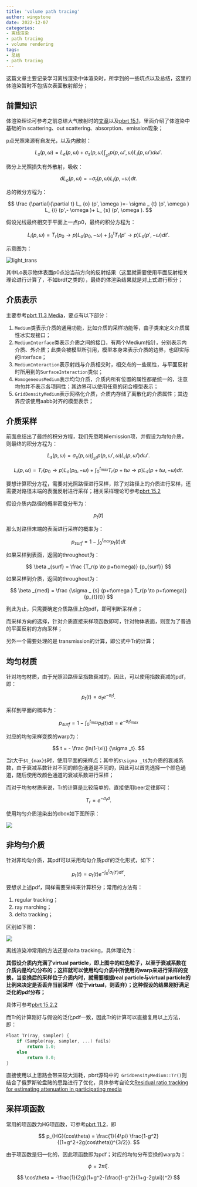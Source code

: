 ```yaml
---
title: 'volume path tracing'
author: wingstone
date: 2022-12-07
categories:
- 离线渲染
- path tracing
- volume rendering
tags: 
- 总结
- path tracing
---
```


这篇文章主要记录学习离线渲染中体渲染时，所学到的一些坑点以及总结，这里的体渲染暂时不包括次表面散射部分；
<!--more-->

## 前置知识

体渲染理论可参考之前总结大气散射时的[文章](/content/posts/2022-08-12-physically_based_atmosphere_scattering/)以及[pbrt 15.1](https://pbr-book.org/3ed-2018/Light_Transport_II_Volume_Rendering/The_Equation_of_Transfer)，里面介绍了体渲染中基础的in scattering、out scattering、absorption、emission现象；

p点光照来源有自发光，以及内散射：

$$
  L_ {s} (p, \omega )= L_ {e} (p, \omega )+ \sigma _ {s} (p, \omega ) \int _ {_ {S^2}} p(p, \omega ', \omega ) L_ {i} (p, \omega ')d \omega '.
$$

微分上光照损失有外散射，吸收：

$$
  dL_ {o} (p, \omega )= - \sigma _ {t} (p, \omega ) L_ {i} (p, -\omega)dt.
$$

总的微分方程为：

$$
 \frac {\partial}{\partial t} L_ {o} (p', \omega )=- \sigma _ {t} (p', \omega ) L_ {i} (p',- \omega )+ L_ {s} (p', \omega ).
$$

假设光线最终相交于平面上一点p0，最终的积分方程为：

$$
  L_ {i} (p, \omega )= T_ {r} (p_0 \to p)L_{o}(p_0, - \omega )+ \int _0 ^t T_r(p' \to p) L_ {s} (p', -\omega)dt'.
$$

示意图为：

![light_trans](light_trans.png)

其中Lo表示物体表面p0点沿当前方向的反射结果（这里就需要使用平面反射相关理论进行计算了，不如brdf之类的），最终的体渲染结果就是对上式进行积分；

## 介质表示

主要参考[pbrt 11.3 Media](https://pbr-book.org/3ed-2018/Volume_Scattering/Media#)，要点有以下部分：

1. `Medium`类表示介质的通用功能，比如介质的采样功能等，由子类来定义介质属性冰实现接口；
2. `MediumInterface`类表示介质之间的接口，有两个Medium指针，分别表示内介质、外介质；此类会被模型所引用，模型本身来表示介质的边界，也即实际的interface；
3. `MediumInteraction`表示射线与介质相交时，相交点的一些属性，与平面反射时所用到的`SurfaceInteraction`类似；
4. `HomogeneousMedium`表示均匀介质，介质内所有位置的属性都是统一的，注意均匀并不表示各项同性；其边界可以使用任意的闭合模型表示；
5. `GridDensityMedium`表示网格化介质，介质内存储了离散化的介质属性；其边界应该使用aabb对齐的模型表示；

## 介质采样

前面总结出了最终的积分方程，我们先忽略掉emission项，并假设为均匀介质，则最终的积分方程为：

$$
  L_ {s} (p, \omega )= \sigma _ {s} (p, \omega ) \int _ {_ {S^2}} p(p, \omega ', \omega ) L_ {i} (p, \omega ')d \omega '.
$$

$$
  L_ {i} (p, \omega )= T_ {r} (p_0 \to p)L_{o}(p_0, - \omega )+ \int _0 ^{t_{max}} T_r(p+t\omega \to p) L_ {s} (p+t\omega, -\omega)dt.
$$

要想计算积分方程，需要对光照路径进行采样，除了对路径上的介质进行采样，还需要对路径末端的表面反射进行采样；相关采样理论可参考[pbrt 15.2](https://pbr-book.org/3ed-2018/Light_Transport_II_Volume_Rendering/Sampling_Volume_Scattering)

假设介质内路径的概率密度分布为：

$$
p_t(t)
$$

那么对路径末端的表面进行采样的概率为：

$$
p_{surf} = 1 - \int _0 ^{t_{max}} p_t(t) dt
$$

如果采样到表面，返回的throughout为：

$$
\beta _{surf} = \frac {T_r(p \to p+t\omega)} {p_{surf}}
$$

如果采样到介质，返回的throughout为：

$$
\beta _{med} = \frac {\sigma _ {s} (p+t\omega ) T_r(p \to p+t\omega)} {p_{t}(t)}
$$

到此为止，只需要确定介质路径上的pdf，即可判断采样点；

而采样方向的选择，针对介质直接采样项函数即可，针对物体表面，则变为了普通的平面反射的方向采样；

另外一个需要处理的是 transmission的计算，即公式中Tr的计算；

## 均匀材质

针对均匀材质，由于光照沿路径呈指数衰减的，因此，可以使用指数衰减的pdf，即：

$$
p_t(t) = \sigma _t e^{-\sigma _t t}.
$$

采样到平面的概率为：

$$
p_{surf} = 1 - \int _0 ^{t_{max}} p_t(t) dt = e^{-\sigma_t t_{max}}
$$

对应的均匀采样变换的warp为：

$$
t = - \frac {ln(1-\xi)} {\sigma _t}.
$$

当t大于`$t_{max}$`时，使用平面的采样点；其中的`$\sigma _t$`为介质的衰减系数，由于衰减系数针对不同的颜色通道是不同的，因此可以首先选择一个颜色通道，随后使用改颜色通道的衰减系数进行采样；

而对于均匀材质来说，Tr的计算是比较简单的，直接使用beer定律即可：

$$
T_r = e^{- \sigma _t d}.
$$

使用均匀介质渲染出的cbox如下图所示：

![](vol.png)

## 非均匀介质

针对非均匀介质，其pdf可以采用均匀介质pdf的泛化形式，如下：

$$
p_t(t) = \sigma _t(t) e^{-\int _0 ^t \sigma _t (t') dt'}.
$$

要想求上述pdf，同样需要采样来计算积分；常用的方法有：

1. regular tracking；
2. ray marching；
3. delta tracking；

区别如下图：

![](inta.png)

离线渲染冲常用的方法还是dalta tracking，具体理论为：

**其假设介质内充满了virtual particle，即上图中的红色粒子，以至于衰减系数在介质内是均匀分布的；这样就可以使用均匀介质中所使用的warp来进行采样的变换，当变换后的采样位于介质内时，就需要根据real particle与virtual particle的比例来决定是否丢弃当前采样（位于virtual，则丢弃）；这种假设的结果刚好满足泛化的pdf分布；**

具体可参考[pbrt 15.2.2](https://pbr-book.org/3ed-2018/Light_Transport_II_Volume_Rendering/Sampling_Volume_Scattering#HeterogeneousMedium)

而Tr的计算刚好与假设的泛化pdf一致，因此Tr的计算可以直接复用以上方法，即：

```c++
Float Tr(ray, sampler) {
    if (Sample(ray, sampler, ...) fails)
        return 1.0;
    else
        return 0.0;
}
```
直接使用以上思路会带来较大消耗，pbrt源码中的` GridDensityMedium::Tr()`则结合了俄罗斯轮盘赌的思路进行了优化，具体参考自论文[Residual ratio tracking for estimating attenuation in participating media](https://cs.dartmouth.edu/wjarosz/publications/novak14residual.html)

## 采样项函数

常用的项函数为HG项函数，可参考[pbrt 11.2](https://pbr-book.org/3ed-2018/Volume_Scattering/Phase_Functions)，即

$$
p_{HG}(cos\theta) = \frac{1}{4\pi} \frac{1-g^2}{(1+g^2+2g(cos\theta))^{3/2}}.
$$

由于项函数是归一化的，因此项函数即为pdf；对应的均匀分布变换的warp为：

$$
\phi = 2\pi\xi.
$$

$$
\cos\theta = -\frac{1}{2g}(1+g^2-(\frac{1-g^2}{1+g-2g\xi})^2)
$$
